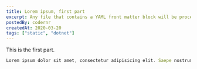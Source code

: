 ```yaml
---
title: Lorem ipsum, first part
excerpt: Any file that contains a YAML front matter block will be processed by Jekyll as a special file. 
postedBy: codernr
createdAt: 2020-03-20
tags: ["static", "dotnet"]
---
```


This is the first part.

```javascript
Lorem ipsum dolor sit amet, consectetur adipisicing elit. Saepe nostrum ullam eveniet pariatur voluptates odit, fuga atque ea nobis sit soluta odio, adipisci quas excepturi maxime quae totam ducimus consectetur?
```